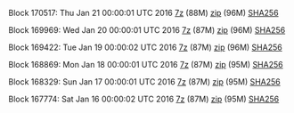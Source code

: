 Block 170517: Thu Jan 21 00:00:01 UTC 2016 [7z](https://transfer.sh/dC07O/bootstrap.dat.20160121.7z) (88M) [zip](https://transfer.sh/8B7tq/bootstrap.dat.20160121.zip) (96M) [SHA256](https://transfer.sh/lfKyH/sha256.txt)

Block 169969: Wed Jan 20 00:00:01 UTC 2016 [7z](https://transfer.sh/8Xwyx/bootstrap.dat.20160120.7z) (87M) [zip](https://transfer.sh/PHjul/bootstrap.dat.20160120.zip) (96M) [SHA256](https://transfer.sh/14fP2z/sha256.txt)

Block 169422: Tue Jan 19 00:00:02 UTC 2016 [7z](https://transfer.sh/Cz8ka/bootstrap.dat.20160119.7z) (87M) [zip](https://transfer.sh/sQ49g/bootstrap.dat.20160119.zip) (96M) [SHA256](https://transfer.sh/DcPBC/sha256.txt)

Block 168869: Mon Jan 18 00:00:01 UTC 2016 [7z](https://transfer.sh/ADc8l/bootstrap.dat.20160118.7z) (87M) [zip](https://transfer.sh/14oHSe/bootstrap.dat.20160118.zip) (95M) [SHA256](https://transfer.sh/cArXV/sha256.txt)

Block 168329: Sun Jan 17 00:00:01 UTC 2016 [7z](https://transfer.sh/zms9u/bootstrap.dat.20160117.7z) (87M) [zip](https://transfer.sh/zUJa4/bootstrap.dat.20160117.zip) (95M) [SHA256](https://transfer.sh/14bQc7/sha256.txt)

Block 167774: Sat Jan 16 00:00:02 UTC 2016 [7z](https://transfer.sh/bXpBZ/bootstrap.dat.20160116.7z) (87M) [zip](https://transfer.sh/uPMed/bootstrap.dat.20160116.zip) (95M) [SHA256](https://transfer.sh/cfCo2/sha256.txt)
